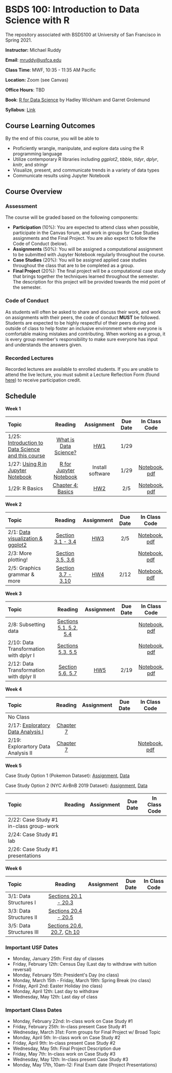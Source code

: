 # BSDS 100: Introduction to Data Science with R
The repository associated with BSDS100 at University of San Francisco in Spring 2021.

**Instructor:** Michael Ruddy

**Email**: mruddy@usfca.edu

**Class Time**: MWF, 10:35 - 11:35 AM Pacific

**Location:** Zoom (see Canvas)

**Office Hours**: TBD

**Book**: [R for Data Science](http://r4ds.had.co.nz/index.html) by Hadley Wickham and Garret Grolemund

**Syllabus**: [Link](https://github.com/mgruddy/Intro_Data_ScienceR_Spring2021/blob/main/BSDS100_Spring21_Syllabus.pdf)

## Course Learning Outcomes

By the end of this course, you will be able to

- Proficiently wrangle, manipulate, and explore data using the R programming language
- Utilize contemporary R libraries including *ggplot2*, *tibble*, *tidyr*, *dplyr*, *knitr*, and *stringr*
- Visualize, present, and communicate trends in a variety of data types
- Communicate results using Jupyter Notebook

## Course Overview

### Assessment

The course will be graded based on the following components:

- **Participation** (10%): You are expected to attend class when possible, participate in the Canvas forum, and work in groups for Case Studies assignments and the Final Project. You are also expect to follow the Code of Conduct (below).
- **Assignments** (50%): You will be assigned a computational assignment to be submitted with Jupyter Notebook regularly throughout the course.
- **Case Studies** (20%): You will be assigned applied case studies throughout the class that are to be completed as a group.
- **Final Project** (20%): The final project will be a computational case study that brings together the techniques learned throughout the semester. The description for this project will be provided towards the mid point of the semester.

### Code of Conduct

As students will often be asked to share and discuss their work, and work on assignments with their peers, the code of conduct **MUST** be followed. Students are expected to be highly respectful of their peers during and outside of class to help foster an inclusive environment where everyone is comfortable making mistakes and contributing. When working as a group, it is every group member's responsibility to make sure everyone has input and understands the answers given.

### Recorded Lectures

Recorded lectures are available to enrolled students. If you are unable to attend the live lecture, you must submit a Lecture Reflection Form (found [here](https://docs.google.com/forms/d/e/1FAIpQLSeJCWoDAdso9OJbMcQ7jRC3QZvakFfqTIBBxaW-DUqd4kNXWA/viewform?usp=sf_link)) to receive participation credit.


## Schedule

**Week 1**

| Topic | Reading | Assignment | Due Date | In Class Code |
 | :---  | :---:  | :---:  | :---:  | :---: |
 | 1/25: [Introduction to Data Science and this course](https://github.com/mgruddy/Intro_Data_ScienceR_Spring2021/blob/main/Slides/1_25Lecture.pdf)| [What is Data Science?](https://www.oreilly.com/library/view/doing-data-science/9781449363871/ch01.html)| [HW1](https://github.com/mgruddy/Intro_Data_ScienceR_Spring2021/blob/main/Assignments/HW1.pdf) | 1/29| |
 | 1/27: [Using R in Jupyter Notebook](https://github.com/mgruddy/Intro_Data_ScienceR_Spring2021/blob/main/Slides/Jan27Slides_Getting_Started.pdf) |[R for Jupyter Notebook](https://docs.anaconda.com/anaconda/navigator/tutorials/r-lang/)|Install software| 1/29| [Notebook](https://github.com/mgruddy/Intro_Data_ScienceR_Spring2021/blob/main/Notebooks/Jan27Notebook_Getting_Started.ipynb), [pdf](https://github.com/mgruddy/Intro_Data_ScienceR_Spring2021/blob/main/Notebooks/Jan27Notebook_Getting_Started.pdf)|
 | 1/29: R Basics| [Chapter 4: Basics](https://r4ds.had.co.nz/workflow-basics.html)|[HW2](https://github.com/mgruddy/Intro_Data_ScienceR_Spring2021/blob/main/Assignments/HW2.pdf)|2/5|[Notebook](https://github.com/mgruddy/Intro_Data_ScienceR_Spring2021/blob/main/Notebooks/Jan29Notebook_R_Basics.ipynb), [pdf](https://github.com/mgruddy/Intro_Data_ScienceR_Spring2021/blob/main/Notebooks/Jan29Notebook_R_Basics.pdf)|
 
 **Week 2**

| Topic | Reading | Assignment | Due Date | In Class Code |
 | :---  | :---:  | :---:  | :---:  | :---: |
 | 2/1: [Data visualization & ggplot2](https://github.com/mgruddy/Intro_Data_ScienceR_Spring2021/blob/main/Slides/Feb1Slides_DV1.pdf) | [Section 3.1 - 3.4](https://r4ds.had.co.nz/data-visualisation.html#introduction-1)| [HW3](https://github.com/mgruddy/Intro_Data_ScienceR_Spring2021/blob/main/Assignments/HW3.pdf)| 2/5 | [Notebook](https://github.com/mgruddy/Intro_Data_ScienceR_Spring2021/blob/main/Notebooks/Feb1Notebook_DV1.ipynb), [pdf](https://github.com/mgruddy/Intro_Data_ScienceR_Spring2021/blob/main/Notebooks/Feb1Notebook_DV1.pdf)|
 | 2/3: More plotting! | [Section 3.5, 3.6](https://r4ds.had.co.nz/data-visualisation.html#facets) | | |[Notebook](https://github.com/mgruddy/Intro_Data_ScienceR_Spring2021/blob/main/Notebooks/Feb3Notebook_more_ggplot.ipynb), [pdf](https://github.com/mgruddy/Intro_Data_ScienceR_Spring2021/blob/main/Notebooks/Feb3Notebook_more_ggplot.pdf)|
 | 2/5: Graphics grammar & more | [Section 3.7 - 3.10](https://r4ds.had.co.nz/data-visualisation.html#statistical-transformations) | [HW4](https://github.com/mgruddy/Intro_Data_ScienceR_Spring2021/blob/main/Assignments/HW3.pdf) | 2/12 |[Notebook](https://github.com/mgruddy/Intro_Data_ScienceR_Spring2021/blob/main/Notebooks/Feb5Notebook_even_more_ggplot.ipynb), [pdf](https://github.com/mgruddy/Intro_Data_ScienceR_Spring2021/blob/main/Notebooks/Feb5Notebook_even_more_ggplot.pdf)|
 
 
 **Week 3**

| Topic | Reading | Assignment | Due Date | In Class Code |
 | :---  | :---:  | :---:  | :---:  | :---: |
| 2/8: Subsetting data | [Sections 5.1, 5.2, 5.4](https://r4ds.had.co.nz/transform.html#transform)|  |  | [Notebook](https://github.com/mgruddy/Intro_Data_ScienceR_Spring2021/blob/main/Notebooks/Feb8Notebook_subsetting_data.ipynb), [pdf](https://github.com/mgruddy/Intro_Data_ScienceR_Spring2021/blob/main/Notebooks/Feb8Notebook_subsetting_data.pdf)|
| 2/10: Data Transformation with dplyr I | [Sections 5.3, 5.5](https://r4ds.had.co.nz/transform.html#arrange-rows-with-arrange)| | | [Notebook](https://github.com/mgruddy/Intro_Data_ScienceR_Spring2021/blob/main/Notebooks/Feb10Notebook_more_data_transformation.ipynb), [pdf](https://github.com/mgruddy/Intro_Data_ScienceR_Spring2021/blob/main/Notebooks/Feb10Notebook_more_data_transformation.pdf)|
| 2/12: Data Transformation with dplyr II | [Section 5.6, 5.7](https://r4ds.had.co.nz/transform.html#grouped-summaries-with-summarise)| [HW5](https://github.com/mgruddy/Intro_Data_ScienceR_Spring2021/blob/main/Assignments/HW5.pdf) | 2/19| [Notebook](https://github.com/mgruddy/Intro_Data_ScienceR_Spring2021/blob/main/Notebooks/Feb12Notebook_summaries_and_grouping.ipynb), [pdf](https://github.com/mgruddy/Intro_Data_ScienceR_Spring2021/blob/main/Notebooks/Feb12Notebook_summaries_and_grouping.pdf)|

**Week 4**

| Topic | Reading | Assignment | Due Date | In Class Code |
 | :---  | :---:  | :---:  | :---:  | :---: |
| No Class | | | | |
| 2/17: [Exploratory Data Analysis I](https://github.com/mgruddy/Intro_Data_ScienceR_Spring2021/blob/main/Slides/Feb17Slides_EDA.pdf) | [Chapter 7](https://r4ds.had.co.nz/exploratory-data-analysis.html)| | | |
| 2/19: Explorartory Data Analysis II | [Chapter 7](https://r4ds.had.co.nz/exploratory-data-analysis.html)| | |[Notebook](https://github.com/mgruddy/Intro_Data_ScienceR_Spring2021/blob/main/Notebooks/Feb19Notebook_import_explore.ipynb), [pdf](https://github.com/mgruddy/Intro_Data_ScienceR_Spring2021/blob/main/Notebooks/Feb19Notebook_import_explore.pdf)|

**Week 5**

Case Study Option 1 (Pokemon Dataset): [Assignment](https://github.com/mgruddy/Intro_Data_ScienceR_Spring2021/blob/main/Assignments/CaseStudy1_P.pdf), [Data](https://github.com/mgruddy/Intro_Data_ScienceR_Spring2021/blob/main/Data/pokemon_cleaned.csv)

Case Study Option 2 (NYC AirBnB 2019 Dataset): [Assignment](https://github.com/mgruddy/Intro_Data_ScienceR_Spring2021/blob/main/Assignments/CaseStudy1_H.pdf), [Data](https://github.com/mgruddy/Intro_Data_ScienceR_Spring2021/blob/main/Data/AB_NYC_2019.csv)

| Topic | Reading | Assignment | Due Date | In Class Code |
 | :---  | :---:  | :---:  | :---:  | :---: |
| 2/22: Case Study #1 in-class group-work | | | | |
| 2/24: Case Study #1 lab | | | | |
| 2/26: Case Study #1 presentations | | | | |

**Week 6**

| Topic | Reading | Assignment | Due Date | In Class Code |
 | :---  | :---:  | :---:  | :---:  | :---: |
| 3/1: Data Structures I | [Sections 20.1 - 20.3](https://r4ds.had.co.nz/vectors.html)| | | |
| 3/3: Data Structures II | [Sections 20.4 - 20.5](https://r4ds.had.co.nz/vectors.html#using-atomic-vectors)| | | |
| 3/5: Data Structures III | [Sections 20.6, 20.7](https://r4ds.had.co.nz/vectors.html#attributes), [Ch 10](https://r4ds.had.co.nz/tibbles.html) | | |
 
 
 ### Important USF Dates
 
 - Monday, January 25th: First day of classes
 - Friday, February 12th: Census Day (Last day to withdraw with tuition reversal)
 - Monday, February 15th: President's Day (no class)
 - Monday, March 15th - Friday, March 19th: Spring Break (no class)
 - Friday, April 2nd: Easter Holiday (no class)
 - Monday, April 12th: Last day to withdraw
 - Wednesday, May 12th: Last day of class
 
 ### Important Class Dates
 
 - Monday, February 22nd: In-class work on Case Study #1
 - Friday, February 25th: In-class present Case Study #1
 - Wednesday, March 31st: Form groups for Final Project w/ Broad Topic
 - Monday, April 5th: In-class work on Case Study #2
 - Friday, April 9th: In-class present Case Study #2
 - Wednesday, May 5th: Final Project Description due
 - Friday, May 7th: In-class work on Case Study #3
 - Wednesday, May 12th:  In-class present Case Study #3
 - Monday, May 17th, 10am-12: Final Exam date (Project Presentations)
 
 
 
 
